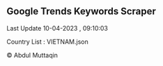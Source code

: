 

## Google Trends Keywords Scraper 
 
Last Update 10-04-2023 , 09:10:03

Country List :
VIETNAM.json



© Abdul Muttaqin 
